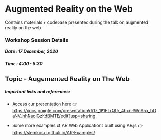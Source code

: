 # Augmented Reality on the Web
Contains materials + codebase presented during the talk on augmented reality on the web

### Workshop Session Details
##### Date : 17 December, 2020
##### Time : 4:00 - 5:30

## Topic - Augemented Reality on The Web

##### Important links and references:
- Access our presentation here 👉 https://docs.google.com/presentation/d/1z_1P1FLrQUr_4hxnRWnS5o_bOaNV_hhNaoiGzKdBMTE/edit?usp=sharing

- Some more examples of AR Web Applications built using AR.js 👉 https://stemkoski.github.io/AR-Examples/

